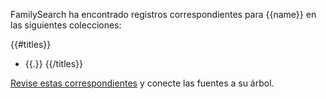 FamilySearch ha encontrado registros correspondientes para {{name}} en las siguientes colecciones:

{{#titles}}
* {{.}}
{{/titles}}

[Revise estas correspondientes](https://familysearch.org/tree/#view=allMatchingRecords&person={{pid}}) y conecte las fuentes a su árbol.